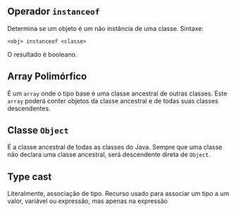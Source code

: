 ## Operador `instanceof`

Determina se um objeto é um não instância de uma classe.
Sintaxe:

`<obj> instanceof <classe>`

O resultado é booleano.

## Array Polimórfico

É um `array` onde o tipo base é uma classe ancestral de outras classes. Este `array` poderá conter objetos da classe ancestral e de todas suas classes descendentes.

## Classe `Object`

É a classe ancestral de todas as classes do Java.
Sempre que uma classe não declara uma classe ancestral, será descendente direta de `Object`.

## Type cast

Literalmente, associação de tipo.
Recurso usado para associar um tipo a um valor, variável ou expressão, mas apenas na expressão
<!--stackedit_data:
eyJoaXN0b3J5IjpbOTIxOTQ0MjczLDMwOTExOTE4NiwzNTIzNz
QyNDYsOTUzMjM4NjQzLC0xNzMyNjgzMzk1LDczMDk5ODExNl19

-->